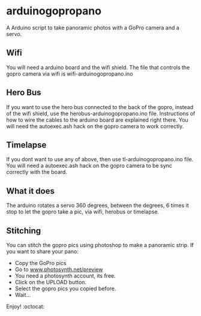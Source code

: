 arduinogopropano
================

A Arduino script to take panoramic photos with a GoPro camera and a servo.

Wifi
----

You will need a arduino board and the wifi shield.
The file that controls the gopro camera via wifi is wifi-arduinogopropano.ino

Hero Bus
---------

If you want to use the hero bus connected to the back of the gopro, instead of the wifi shield, use the herobus-arduinogopropano.ino file. Instructions of how to wire the cables to the arduino board are explained right there. You will need the autoexec.ash hack on the gopro camera to work correctly.

Timelapse
---------

If you dont want to use any of above, then use tl-arduinogopropano.ino file. You will need a autoexec.ash hack on the gopro camera to be sync correctly with the board.

What it does
------------

The arduino rotates a servo 360 degrees, between the degrees, 6 times it stop to let the gopro take a pic, via wifi, herobus or timelapse.

Stitching
----------

You can stitch the gopro pics using photoshop to make a panoramic strip. If you want to share your pano:
* Copy the GoPro pics
* Go to www.photosynth.net/preview 
* You need a photosynth account, its free.
* Click on the UPLOAD button.
* Select the gopro pics you copied before.
* Wait...

Enjoy! :octocat:
